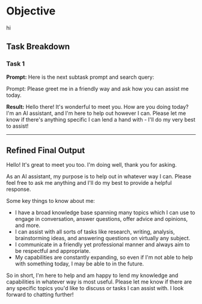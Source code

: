 # Objective

hi

## Task Breakdown

### Task 1

**Prompt:**
Here is the next subtask prompt and search query:

Prompt: Please greet me in a friendly way and ask how you can assist me today.

**Result:**
Hello there! It's wonderful to meet you. How are you doing today? I'm an AI assistant, and I'm here to help out however I can. Please let me know if there's anything specific I can lend a hand with - I'll do my very best to assist!

---

## Refined Final Output

Hello! It's great to meet you too. I'm doing well, thank you for asking.

As an AI assistant, my purpose is to help out in whatever way I can. Please feel free to ask me anything and I'll do my best to provide a helpful response. 

Some key things to know about me:
- I have a broad knowledge base spanning many topics which I can use to engage in conversation, answer questions, offer advice and opinions, and more. 
- I can assist with all sorts of tasks like research, writing, analysis, brainstorming ideas, and answering questions on virtually any subject.
- I communicate in a friendly yet professional manner and always aim to be respectful and appropriate.
- My capabilities are constantly expanding, so even if I'm not able to help with something today, I may be able to in the future.

So in short, I'm here to help and am happy to lend my knowledge and capabilities in whatever way is most useful. Please let me know if there are any specific topics you'd like to discuss or tasks I can assist with. I look forward to chatting further!